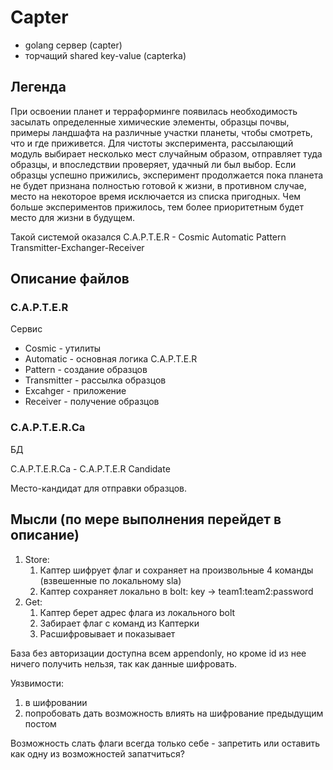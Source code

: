 # Capter

* golang сервер (capter)
* торчащий shared key-value (capterka)

## Легенда

При освоении планет и терраформинге появилась необходимость засылать определенные химические элементы, образцы почвы, примеры ландшафта на различные участки планеты, чтобы смотреть, что и где приживется. Для чистоты эксперимента, рассылающий модуль выбирает несколько мест случайным образом, отправляет туда образцы, и впоследствии проверяет, удачный ли был выбор.
Если образцы успешно прижились, эксперимент продолжается пока планета не будет признана полностью готовой к жизни, в противном случае, место на некоторое время исключается из списка пригодных. Чем больше экспериментов прижилось, тем более приоритетным будет место для жизни в будущем.

Такой системой оказался  C.A.P.T.E.R - Cosmic Automatic Pattern Transmitter-Exchanger-Receiver

## Описание файлов

### C.A.P.T.E.R

Сервис

+ Cosmic - утилиты
+ Automatic - основная логика C.A.P.T.E.R
+ Pattern - создание образцов
+ Transmitter - рассылка образцов
+ Excahger - приложение
+ Receiver - получение образцов


### C.A.P.T.E.R.Сa

БД

C.A.P.T.E.R.Сa - C.A.P.T.E.R Candidate

Место-кандидат для отправки образцов.


## Мысли (по мере выполнения перейдет в описание)

1. Store:
    1. Каптер шифрует флаг и сохраняет на произвольные 4 команды (взвешенные по локальному sla)
    2. Каптер сохраняет локально в bolt: key -> team1:team2:password
2. Get:
    1. Каптер берет адрес флага из локального bolt
    2. Забирает флаг с команд из Каптерки
    3. Расшифровывает и показывает

База без авторизации доступна всем appendonly, но кроме id из нее ничего получить нельзя, так как данные шифровать.

Уязвимости:
1. в шифровании
2. попробовать дать возможность влиять на шифрование предыдущим постом

Возможность слать флаги всегда только себе - запретить или оставить как одну из возможностей запатчиться?
